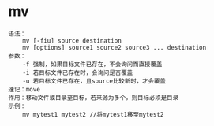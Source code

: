 # mv
    语法：
        mv [-fiu] source destination
        mv [options] source1 source2 source3 ... destination
    参数：
        -f 强制，如果目标文件已存在，不会询问而直接覆盖
        -i 若目标文件已存在时，会询问是否覆盖
        -u 若目标文件已存在，且source比较新时，才会覆盖
    速记：move
    作用：移动文件或目录至目标，若来源为多个，则目标必须是目录
    示例：
        mv mytest1 mytest2 //将mytest1移至mytest2
